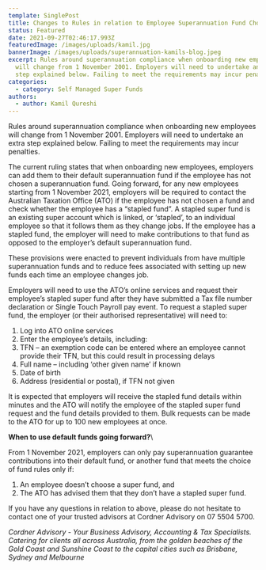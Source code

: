 ```yaml
---
template: SinglePost
title: Changes to Rules in relation to Employee Superannuation Fund Choice
status: Featured
date: 2021-09-27T02:46:17.993Z
featuredImage: /images/uploads/kamil.jpg
bannerImage: /images/uploads/superannuation-kamils-blog.jpeg
excerpt: Rules around superannuation compliance when onboarding new employees
  will change from 1 November 2001. Employers will need to undertake an extra
  step explained below. Failing to meet the requirements may incur penalties.
categories:
  - category: Self Managed Super Funds
authors:
  - author: Kamil Qureshi
---
```

Rules around superannuation compliance when onboarding new employees will change from 1 November 2001. Employers will need to undertake an extra step explained below. Failing to meet the requirements may incur penalties.

The current ruling states that when onboarding new employees, employers can add them to their default superannuation fund if the employee has not chosen a superannuation fund. Going forward, for any new employees starting from 1 November 2021, employers will be required to contact the Australian Taxation Office (ATO) if the employee has not chosen a fund and check whether the employee has a “stapled fund”. A stapled super fund is an existing super account which is linked, or ‘stapled’, to an individual employee so that it follows them as they change jobs. If the employee has a stapled fund, the employer will need to make contributions to that fund as opposed to the employer’s default superannuation fund.

These provisions were enacted to prevent individuals from have multiple superannuation funds and to reduce fees associated with setting up new funds each time an employee changes job.

Employers will need to use the ATO’s online services and request their employee’s stapled super fund after they have submitted a Tax file number declaration or Single Touch Payroll pay event. To request a stapled super fund, the employer (or their authorised representative) will need to:

1. Log into ATO online services
2. Enter the employee’s details, including:
3. TFN – an exemption code can be entered where an employee cannot provide their TFN, but this could result in processing delays
4. Full name – including ‘other given name’ if known
5. Date of birth
6. Address (residential or postal), if TFN not given

It is expected that employers will receive the stapled fund details within minutes and the ATO will notify the employee of the stapled super fund request and the fund details provided to them. Bulk requests can be made to the ATO for up to 100 new employees at once.

**When to use default funds going forward?**\

From 1 November 2021, employers can only pay superannuation guarantee contributions into their default fund, or another fund that meets the choice of fund rules only if:

1. An employee doesn’t choose a super fund, and
2. The ATO has advised them that they don’t have a stapled super fund.

If you have any questions in relation to above, please do not hesitate to contact one of your trusted advisors at Cordner Advisory on 07 5504 5700.

*Cordner Advisory - Your Business Advisory, Accounting & Tax Specialists. Catering for clients all across Australia, from the golden beaches of the Gold Coast and Sunshine Coast to the capital cities such as Brisbane, Sydney and Melbourne*